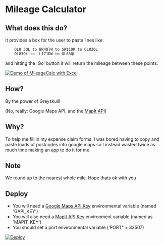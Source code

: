 # Mileage Calculator

## What does this do?

It provides a box for the user to paste lines like:

		OL8 3QL to BR48lW to SW11DR to OL83QL
		OL83QL to  L171DW to OL83QL

and hitting the 'Go' button it will return the mileage between these points.

[![Demo of MileageCalc with Excel](https://i.gyazo.com/2f7afca8cb021b623c627edba06e92c3.gif)](https://gyazo.com/2f7afca8cb021b623c627edba06e92c3)

## How?

By the power of Greyskull!

(No, really: Google Maps API, and the [MapIt API](https://mapit.mysociety.org/docs/#api-by_postcode))

## Why?

To help me fill in my expense claim forms. I was bored having to copy and paste loads of postcodes into google maps so I instead wasted twice as much time making an app to do it for me. 

## Note

We round up to the nearest whole mile. Hope thats ok with you 


## Deploy

* You will need a [Google Maps API Key](https://developers.google.com/maps/documentation/javascript/get-api-key) environmental variable (named 'GAPI_KEY')
* You will also need a [MapIt API Key](https://mapit.mysociety.org/pricing/) environment variable (named as 'MAPIT_KEY')
* You should set a port environmental variable ('PORT" = 33507)

[![Deploy](https://www.herokucdn.com/deploy/button.svg)](https://heroku.com/deploy)

